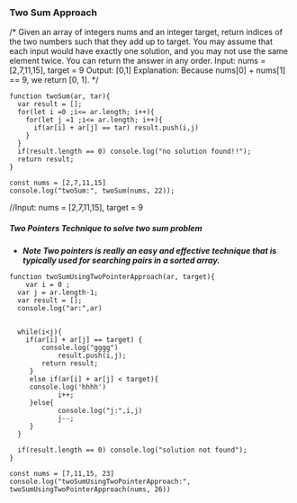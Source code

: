 ### Two Sum Approach


/* Given an array of integers nums and an integer target, return indices of the two numbers such that they add up to target. You may assume that each input would have exactly one solution, and you may not use the same element twice. You can return the answer in any order.
Input: nums = [2,7,11,15], target = 9
Output: [0,1]
Explanation: Because nums[0] + nums[1] == 9, we return [0, 1]. */

```
function twoSum(ar, tar){
  var result = [];
  for(let i =0 ;i<= ar.length; i++){
    for(let j =1 ;i<= ar.length; i++){
      if(ar[i] + ar[j] == tar) result.push(i,j)
    }
  }
  if(result.length == 0) console.log("no solution found!!");
  return result;
}

const nums = [2,7,11,15]
console.log("twoSum:", twoSum(nums, 22)); 
```

//Input: nums = [2,7,11,15], target = 9

##### Two Pointers Technique to solve two sum problem
-  ***Note Two pointers is really an easy and effective technique that is typically used for searching pairs in a sorted array.***

```
function twoSumUsingTwoPointerApproach(ar, target){
	var i = 0 ;
  var j = ar.length-1;
  var result = [];
  console.log("ar:",ar)
  
  
  while(i<j){
  	if(ar[i] + ar[j] == target) {
    	console.log("gggg")
    		result.push(i,j); 
        return result;
     }
     else if(ar[i] + ar[j] < target){
     console.log('hhhh')
     		i++;
     }else{
     		console.log("j:",i,j)
     		j--;
     }
  }
  
  if(result.length == 0) console.log("solution not found");
}

const nums = [7,11,15, 23]
console.log("twoSumUsingTwoPointerApproach:", twoSumUsingTwoPointerApproach(nums, 26))
```


   
   